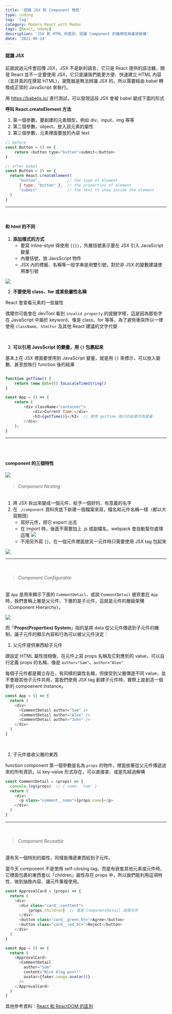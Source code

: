 ```yaml
---
title: '認識 JSX 和 Component 特性'
type: coding
log: 'log'
category: Modern React with Redux
tags: [React, Udemy]
description: 'JSX 和 HTML 的差別、認識 Component 的複用性與巢狀結構'
date: '2021-06-14'
---
```


#### 認識 JSX
前面說過元件會回傳 JSX，JSX 不是新的語言，它只是 React 提供的語法糖，開發 React 並不一定要使用 JSX，它只是讓我們能更方便、快速建立 HTML 內容（並非真的在撰寫 HTML），瀏覽器是無法辨識 JSX 的，所以需要經由 babel 轉換成正常的 JavaScript 來執行。

用 https://babeljs.io/ 進行測試，可以發現這段 JSX 會被 babel 變成下面的形式

**呼叫 React.createElement 方法**
1. 第一個參數，要創建的元素類型，例如 div、input、img 等等
2. 第二個參數，object，放入該元素的屬性
3. 第三個參數，元素裡面要放的內容 text

```javascript
// before
const Button = () => {
	return <button type="button">submit</button>
}

// after babel
const Button = () => {
  return React.createElement(
      "button",            // the type of element
      { type: "button" },  // the properties of element
      "submit"             // the text to show inside the element
  )
}

```

---

<br />

#### 和 html 的不同

1. **添加樣式的方式**
    - 要寫 inline-style 得使用 `{{}}`，外層括號表示要在 JSX 引入 JavaScript 變量
    - 內層括號，放 JavsScript 物件
    - JSX 內的標籤、名稱等一般字串是用雙引號，對於非 JSX 的變數建議使用單引號

![](https://i.imgur.com/LinjW1d.png)

2. **不要使用 class、for 或某些屬性名稱**

React 會查看元素的一些屬性

偶爾你可能會在 devTool 看到 `invalid property` 的提醒字樣，這是因為那些字在 JavaScript 中屬於 keyword，像是 class、for 等等，為了避免衝突所以一律使用 `className`、`htmlFor` 及其他 React 建議的文字代替

<br>

3. **可以引用 JavsScript 的變量，用 `{}` 包裹起來**

基本上在 JSX 裡面要使用到 JavaScript 變量，就是用 `{}` 來標示，可以放入變數、甚至放執行 function 後的結果

```javascript

function getTime() {
    return (new Date()).toLocaleTimeString()
}

const App = () => {
    return (
        <div className="container">
            <div>Current Time:</div>
            <h3>{getTime()}</h3>  // 使用 getTime 執行的結果作為變量
        </div>
    );
}
```
---

<br/>
<br/>

#### component 的三個特性

![](https://i.imgur.com/5cl40K4.png)

> ###### Component Nesting


1. 將 JSX 拆出來變成一個元件，給予一個好的、有意義的名字
2. 在 `./component` 資料夾底下新建一個檔案來寫，檔名和元件名稱一樣（都以大寫開頭）
    - 寫好元件，把它 export 出去
    - 在 import 時，後面不需要加上 .js 或副檔名，webpack 會自動幫你處理這塊
    ![](https://i.imgur.com/eWBbo67.png)
    - 不用另外寫 `{}`，在一個元件裡面放另一元件時只需要使用 JSX tag 包起來

![](https://i.imgur.com/skLnC5o.png)

---
<br>

> ###### Component Configurable

當 `App` 是用來顯示下面的 `CommentDetail`、或說 `CommentDetail` 被崁套在 `App` 時，我們會稱上層是父元件、下層的是子元件，這就是元件的層級架構（Component Hierarchy）。

![](https://i.imgur.com/jW2r5xx.png)

而「**Props(Properties) System**」指的是將 data 從父元件傳遞到子元件的機制，讓子元件的顯示內容和行為可以被父元件決定：

1. 父元件提供東西給子元件

跟設定 HTML 屬性很相像，在元件上寫 props 名稱及它對應到的 value，可以自行定義 props 的名稱，像是 `author="Sam"`、`author="Alex"`

每個子元件都是獨立存在，有同樣的屬性名稱，但接受到父層傳遞不同 value，並不會跟其他子元件共用，當我們使用 JSX tag 創建子元件時，實際上是創造一個新的 compoenent instance。

```javascript
const App = () => {
  return (
    <div>
      <CommentDetail author="Sam" />
      <CommentDetail author="Alex" />
      <CommentDetail author="John" />
    </div>
  )
}
```

<br>

2. 子元件接收父層的東西

function component 第一個參數是名為 `props` 的物件，裡面放著從父元件傳遞過來的所有資訊，以 key-value 形式存在，可以直接拿、或是先經過解構

```javascript
const CommentDetail = (props) => {
  console.log(props)  // { name: 'Sam' }
  return (
    <div>
      <p class="comment__name">{props.name}</p>
    </div>
  )
}
```

---

<br>

> ###### Component Reusable


還有另一個特別的屬性，同樣能傳遞東西給到子元件。

當今天 component 不是使用 self-closing tag，而是有嵌套其他元素或元件時，它裡面包裹的東西會以「children」屬性存在 props 中，所以我們能利用這項特性，做到抽換內容、讓元件重複使用。

```javascript
const ApprovalCard = (props) => {
  return (
    <div>
      <div class="card__conttent">
          {props.children}  // 會是 ComponentDetail 這個元件
      </div>
      <button class="card__green_btn">Agree</button>
      <button class="card__red_btn">Reject</button>
    </div>
  )
}

const App = () => {
  return (
    <ApprovalCard>
      <CommentDetail
        author="Sam"
        content="Nice blog post!"
        avatar={faker.image.avatar()}
      />
    </ApprovalCard>
  )
}
```


其他參考資料：[React 和 ReactDOM 的區別](https://www.cnblogs.com/chenwenhao/p/12548263.html#_label0)
